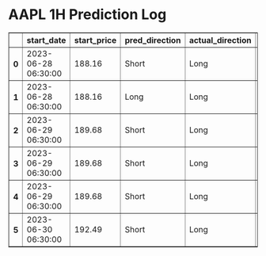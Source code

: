 <h1>AAPL 1H Prediction Log</h1>

<table border="1" class="dataframe">
  <thead>
    <tr style="text-align: right;">
      <th></th>
      <th>start_date</th>
      <th>start_price</th>
      <th>pred_direction</th>
      <th>actual_direction</th>
      <th>end_date</th>
      <th>end_price</th>
      <th>confidence</th>
      <th>difference</th>
    </tr>
  </thead>
  <tbody>
    <tr>
      <th>0</th>
      <td>2023-06-28 06:30:00</td>
      <td>188.16</td>
      <td>Short</td>
      <td>Long</td>
      <td>2023-06-28 12:00:00</td>
      <td>189.29</td>
      <td>72.727273</td>
      <td>1.13</td>
    </tr>
    <tr>
      <th>1</th>
      <td>2023-06-28 06:30:00</td>
      <td>188.16</td>
      <td>Long</td>
      <td>Long</td>
      <td>2023-06-28 12:00:00</td>
      <td>189.29</td>
      <td>64.516129</td>
      <td>1.13</td>
    </tr>
    <tr>
      <th>2</th>
      <td>2023-06-29 06:30:00</td>
      <td>189.68</td>
      <td>Short</td>
      <td>Long</td>
      <td>2023-06-29 08:00:00</td>
      <td>189.69</td>
      <td>64.516129</td>
      <td>0.01</td>
    </tr>
    <tr>
      <th>3</th>
      <td>2023-06-29 06:30:00</td>
      <td>189.68</td>
      <td>Short</td>
      <td>Long</td>
      <td>2023-06-29 08:00:00</td>
      <td>189.69</td>
      <td>69.696970</td>
      <td>0.01</td>
    </tr>
    <tr>
      <th>4</th>
      <td>2023-06-29 06:30:00</td>
      <td>189.68</td>
      <td>Short</td>
      <td>Long</td>
      <td>2023-06-29 08:00:00</td>
      <td>189.69</td>
      <td>69.696970</td>
      <td>0.01</td>
    </tr>
    <tr>
      <th>5</th>
      <td>2023-06-30 06:30:00</td>
      <td>192.49</td>
      <td>Short</td>
      <td>Long</td>
      <td>2023-06-30 07:00:00</td>
      <td>192.64</td>
      <td>68.750000</td>
      <td>0.15</td>
    </tr>
  </tbody>
</table>